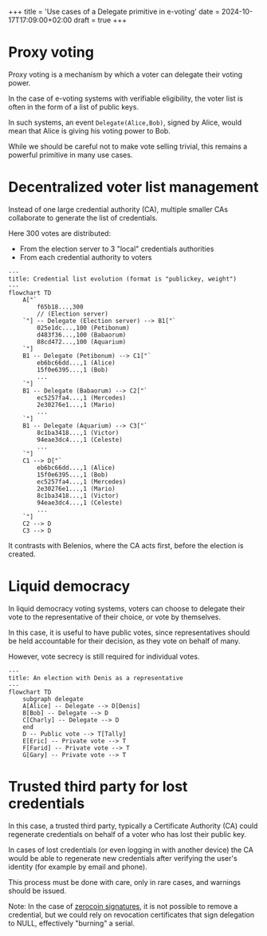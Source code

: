 +++
title = 'Use cases of a Delegate primitive in e-voting'
date = 2024-10-17T17:09:00+02:00
draft = true
+++

# Proxy voting

Proxy voting is a mechanism by which a voter can delegate their voting power.

In the case of e-voting systems with verifiable eligibility, the voter list is often in the form of a list of public keys.

In such systems, an event `Delegate(Alice,Bob)`, signed by Alice, would mean that Alice is giving his voting power to Bob.

While we should be careful not to make vote selling trivial, this remains a powerful primitive in many use cases.

# Decentralized voter list management

Instead of one large credential authority (CA),
multiple smaller CAs collaborate to generate the list of credentials.

Here 300 votes are distributed:
- From the election server to 3 "local" credentials authorities
- From each credential authority to voters

```mermaid
---
title: Credential list evolution (format is "publickey, weight")
---
flowchart TD
    A["`
        f65b18...,300
        // (Election server)
    `"] -- Delegate (Election server) --> B1["`
        025e1dc...,100 (Petibonum)
        d483f36...,100 (Babaorum)
        88cd472...,100 (Aquarium)
    `"]
    B1 -- Delegate (Petibonum) --> C1["`
        eb6bc66dd...,1 (Alice)
        15f0e6395...,1 (Bob)
        ...
    `"]
    B1 -- Delegate (Babaorum) --> C2["`
        ec5257fa4...,1 (Mercedes)
        2e30276e1...,1 (Mario)
        ...
    `"]
    B1 -- Delegate (Aquarium) --> C3["`
        8c1ba3418...,1 (Victor)
        94eae3dc4...,1 (Celeste)
        ...
    `"]
    C1 --> D["`
        eb6bc66dd...,1 (Alice)
        15f0e6395...,1 (Bob)
        ec5257fa4...,1 (Mercedes)
        2e30276e1...,1 (Mario)
        8c1ba3418...,1 (Victor)
        94eae3dc4...,1 (Celeste)
        ...
    `"]
    C2 --> D
    C3 --> D

```

It contrasts with Belenios, where the CA acts first, before the election is created.

# Liquid democracy

In liquid democracy voting systems, voters can choose to delegate their vote to the representative of their choice, or vote by themselves.

In this case, it is useful to have public votes, since representatives should be held accountable for their decision, as they vote on behalf of many.

However, vote secrecy is still required for individual votes.

```mermaid
---
title: An election with Denis as a representative
---
flowchart TD
    subgraph delegate
    A[Alice] -- Delegate --> D[Denis]
    B[Bob] -- Delegate --> D
    C[Charly] -- Delegate --> D
    end
    D -- Public vote --> T[Tally]
    E[Eric] -- Private vote --> T
    F[Farid] -- Private vote --> T
    G[Gary] -- Private vote --> T
```

# Trusted third party for lost credentials

In this case, a trusted third party, typically a Certificate Authority (CA) could regenerate credentials on behalf of a voter who has lost their public key.

In cases of lost credentials (or even logging in with another device) the CA would be able to regenerate new credentials after verifying the user's identity (for example by email and phone).

This process must be done with care, only in rare cases, and warnings should be issued.

Note: In the case of [zerocoin signatures](), it is not possible to remove a credential, but we could rely on revocation certificates that sign delegation to NULL, effectively "burning" a serial.
